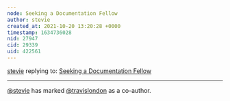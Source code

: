 ```yaml
---
node: Seeking a Documentation Fellow
author: stevie
created_at: 2021-10-20 13:20:28 +0000
timestamp: 1634736028
nid: 27947
cid: 29339
uid: 422561
---
```




[stevie](../profile/stevie) replying to: [Seeking a Documentation Fellow](../notes/stevie/10-19-2021/seeking-a-documentation-fellow)

----
 [@stevie](/profile/stevie) has marked [@travislondon](/profile/travislondon) as a co-author. 
